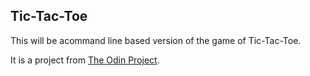 ## Tic-Tac-Toe

This will be acommand line based version of the game of Tic-Tac-Toe.

It is a project from [The Odin Project](https://www.theodinproject.com/).
